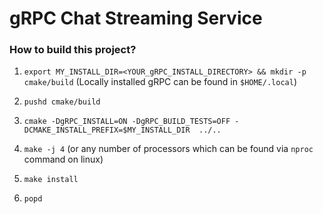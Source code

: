 # gRPC Chat Streaming Service

### How to build this project?

1. `export MY_INSTALL_DIR=<YOUR_gRPC_INSTALL_DIRECTORY> && mkdir -p cmake/build` (Locally installed gRPC can be found in `$HOME/.local`)

2. `pushd cmake/build`

3. `cmake -DgRPC_INSTALL=ON -DgRPC_BUILD_TESTS=OFF -DCMAKE_INSTALL_PREFIX=$MY_INSTALL_DIR  ../..`

4. `make -j 4` (or any number of processors which can be found via `nproc` command on linux)

5. `make install`

6. `popd`
